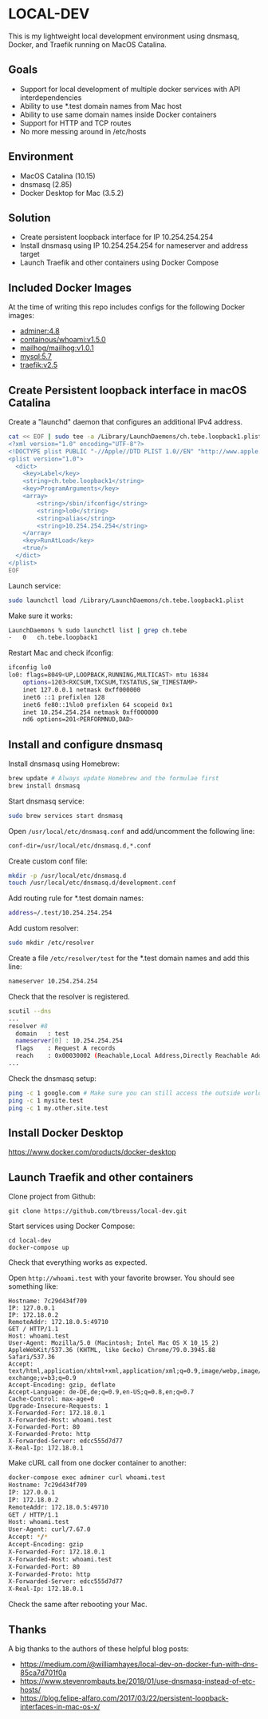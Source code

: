 # LOCAL-DEV

This is my lightweight local development environment using dnsmasq, Docker, and Traefik running on MacOS Catalina.


## Goals

- Support for local development of multiple docker services with API interdependencies
- Ability to use *.test domain names from Mac host
- Ability to use same domain names inside Docker containers
- Support for HTTP and TCP routes 
- No more messing around in /etc/hosts


## Environment

- MacOS Catalina (10.15)
- dnsmasq (2.85)
- Docker Desktop for Mac (3.5.2)


## Solution

- Create persistent loopback interface for IP 10.254.254.254
- Install dnsmasq using IP 10.254.254.254 for nameserver and address target
- Launch Traefik and other containers using Docker Compose


## Included Docker Images

At the time of writing this repo includes configs for the following Docker images:

- [adminer:4.8](https://hub.docker.com/_/adminer)
- [containous/whoami:v1.5.0](https://hub.docker.com/r/containous/whoami)
- [mailhog/mailhog:v1.0.1](https://hub.docker.com/r/mailhog/mailhog)
- [mysql:5.7](https://hub.docker.com/_/mysql)
- [traefik:v2.5](https://hub.docker.com/_/traefik)


## Create Persistent loopback interface in macOS Catalina

Create a "launchd" daemon that configures an additional IPv4 address.

~~~bash
cat << EOF | sudo tee -a /Library/LaunchDaemons/ch.tebe.loopback1.plist
<?xml version="1.0" encoding="UTF-8"?>
<!DOCTYPE plist PUBLIC "-//Apple//DTD PLIST 1.0//EN" "http://www.apple.com/DTDs/PropertyList-1.0.dtd">
<plist version="1.0">
  <dict>
    <key>Label</key>
    <string>ch.tebe.loopback1</string>
    <key>ProgramArguments</key>
    <array>
        <string>/sbin/ifconfig</string>
        <string>lo0</string>
        <string>alias</string>
        <string>10.254.254.254</string>
    </array>
    <key>RunAtLoad</key>
    <true/>
  </dict>
</plist>
EOF
~~~

Launch service:

~~~bash
sudo launchctl load /Library/LaunchDaemons/ch.tebe.loopback1.plist
~~~

Make sure it works:

~~~bash
LaunchDaemons % sudo launchctl list | grep ch.tebe
-	0	ch.tebe.loopback1
~~~

Restart Mac and check ifconfig:

~~~bash
ifconfig lo0
lo0: flags=8049<UP,LOOPBACK,RUNNING,MULTICAST> mtu 16384
	options=1203<RXCSUM,TXCSUM,TXSTATUS,SW_TIMESTAMP>
	inet 127.0.0.1 netmask 0xff000000
	inet6 ::1 prefixlen 128
	inet6 fe80::1%lo0 prefixlen 64 scopeid 0x1
	inet 10.254.254.254 netmask 0xff000000
	nd6 options=201<PERFORMNUD,DAD>
~~~


## Install and configure dnsmasq

Install dnsmasq using Homebrew:

~~~bash
brew update # Always update Homebrew and the formulae first
brew install dnsmasq
~~~

Start dnsmasq service:

~~~bash
sudo brew services start dnsmasq
~~~

Open `/usr/local/etc/dnsmasq.conf` and add/uncomment the following line:

~~~bash
conf-dir=/usr/local/etc/dnsmasq.d,*.conf
~~~

Create custom conf file:

~~~bash
mkdir -p /usr/local/etc/dnsmasq.d
touch /usr/local/etc/dnsmasq.d/development.conf
~~~

Add routing rule for *.test domain names:

~~~bash
address=/.test/10.254.254.254 
~~~

Add custom resolver:

~~~bash
sudo mkdir /etc/resolver
~~~

Create a file `/etc/resolver/test` for the *.test domain names and add this line:

~~~bash
nameserver 10.254.254.254
~~~

Check that the resolver is registered.

~~~bash
scutil --dns
...
resolver #8
  domain   : test
  nameserver[0] : 10.254.254.254
  flags    : Request A records
  reach    : 0x00030002 (Reachable,Local Address,Directly Reachable Address)
...  
~~~

Check the dnsmasq setup:

~~~bash
ping -c 1 google.com # Make sure you can still access the outside world! 
ping -c 1 mysite.test
ping -c 1 my.other.site.test
~~~


## Install Docker Desktop

<https://www.docker.com/products/docker-desktop>


## Launch Traefik and other containers

Clone project from Github:

~~~
git clone https://github.com/tbreuss/local-dev.git
~~~

Start services using Docker Compose:

~~~
cd local-dev
docker-compose up
~~~

Check that everything works as expected.

Open `http://whoami.test` with your favorite browser. 
You should see something like:

~~~text
Hostname: 7c29d434f709
IP: 127.0.0.1
IP: 172.18.0.2
RemoteAddr: 172.18.0.5:49710
GET / HTTP/1.1
Host: whoami.test
User-Agent: Mozilla/5.0 (Macintosh; Intel Mac OS X 10_15_2) AppleWebKit/537.36 (KHTML, like Gecko) Chrome/79.0.3945.88 Safari/537.36
Accept: text/html,application/xhtml+xml,application/xml;q=0.9,image/webp,image/apng,*/*;q=0.8,application/signed-exchange;v=b3;q=0.9
Accept-Encoding: gzip, deflate
Accept-Language: de-DE,de;q=0.9,en-US;q=0.8,en;q=0.7
Cache-Control: max-age=0
Upgrade-Insecure-Requests: 1
X-Forwarded-For: 172.18.0.1
X-Forwarded-Host: whoami.test
X-Forwarded-Port: 80
X-Forwarded-Proto: http
X-Forwarded-Server: edcc555d7d77
X-Real-Ip: 172.18.0.1
~~~

Make cURL call from one docker container to another:

~~~bash
docker-compose exec adminer curl whoami.test
Hostname: 7c29d434f709
IP: 127.0.0.1
IP: 172.18.0.2
RemoteAddr: 172.18.0.5:49710
GET / HTTP/1.1
Host: whoami.test
User-Agent: curl/7.67.0
Accept: */*
Accept-Encoding: gzip
X-Forwarded-For: 172.18.0.1
X-Forwarded-Host: whoami.test
X-Forwarded-Port: 80
X-Forwarded-Proto: http
X-Forwarded-Server: edcc555d7d77
X-Real-Ip: 172.18.0.1
~~~
 
Check the same after rebooting your Mac.


## Thanks

A big thanks to the authors of these helpful blog posts: 

- <https://medium.com/@williamhayes/local-dev-on-docker-fun-with-dns-85ca7d701f0a>
- <https://www.stevenrombauts.be/2018/01/use-dnsmasq-instead-of-etc-hosts/>
- <https://blog.felipe-alfaro.com/2017/03/22/persistent-loopback-interfaces-in-mac-os-x/>
